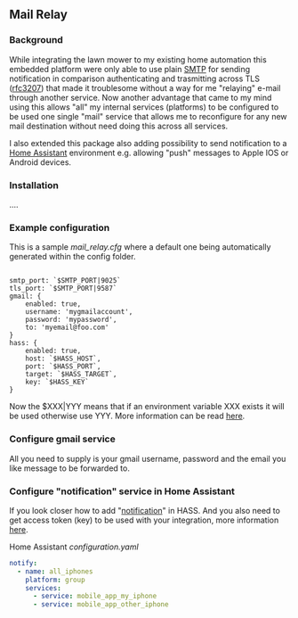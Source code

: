 ## Mail Relay

### Background

While integrating the lawn mower to my existing home automation this embedded platform were only able to use plain [SMTP](https://datatracker.ietf.org/doc/html/rfc5321) for sending notification in comparison authenticating and trasmitting across TLS ([rfc3207](https://datatracker.ietf.org/doc/html/rfc3207)) that made it troublesome without a way for me "relaying" e-mail through another service. Now another advantage that came to my mind using this allows "all" my internal services (platforms) to be configured to be used one single "mail" service that allows me to reconfigure for any new mail destination without need doing this across all services.

I also extended this package also adding possibility to send notification to a [Home Assistant](https://www.home-assistant.io) environment e.g. allowing "push" messages to Apple IOS or Android devices.

### Installation

....

### Example configuration

This is a sample *mail_relay.cfg* where a default one being automatically generated within the config folder.

```properties

smtp_port: `$SMTP_PORT|9025`
tls_port: `$SMTP_PORT|9587`
gmail: {
    enabled: true,
    username: 'mygmailaccount',
    password: 'mypassword',
    to: 'myemail@foo.com'
}
hass: {
    enabled: true,
    host: `$HASS_HOST`,
    port: `$HASS_PORT`,
    target: `$HASS_TARGET`,
    key: `$HASS_KEY`
}

```

Now the $XXX|YYY means that if an environment variable XXX exists it will be used otherwise use YYY. More information can be read [here](https://docs.red-dove.com/cfg/python.html).

### Configure gmail service

All you need to supply is your gmail username, password and the email you like message to be forwarded to.

### Configure "notification" service in Home Assistant

If you look closer how to add "[notification](https://www.home-assistant.io/integrations/notify/)" in HASS. And you also need to get access token (key) to be used with your integration, more information [here](https://www.home-assistant.io/docs/authentication/ ).

Home Assistant *configuration.yaml*

```yaml
notify:
  - name: all_iphones
    platform: group
    services:
      - service: mobile_app_my_iphone
      - service: mobile_app_other_iphone
```

